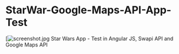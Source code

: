 # StarWar-Google-Maps-API-App-Test
[![screenshot.jpg](https://s27.postimg.org/ljeypskdv/screenshot.jpg)
Star Wars App - Test in Angular JS, Swapi API and Google Maps API    
